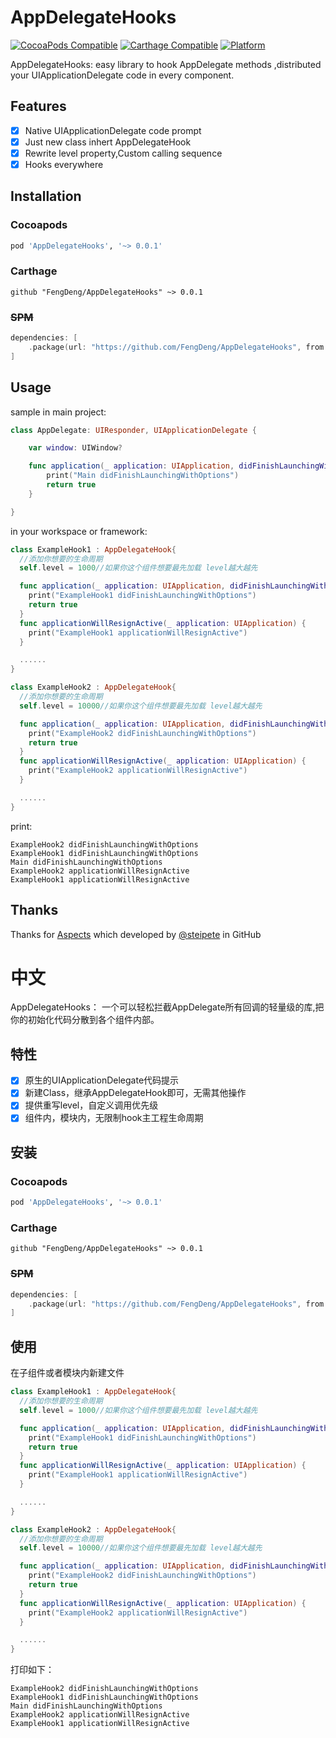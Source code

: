 # AppDelegateHooks  

[![CocoaPods Compatible](https://img.shields.io/cocoapods/v/AppDelegateHooks.svg)](https://img.shields.io/cocoapods/v/AppDelegateHooks.svg)
[![Carthage Compatible](https://img.shields.io/badge/Carthage-compatible-4BC51D.svg?style=flat)](https://github.com/Carthage/Carthage)
[![Platform](https://img.shields.io/cocoapods/p/AppDelegateHooks.svg?style=flat)](https://github.com/FengDeng/AppDelegateHooks)

AppDelegateHooks: easy library to  hook AppDelegate methods ,distributed your UIApplicationDelegate code in every component.


## Features

- [x] Native UIApplicationDelegate code prompt
- [x] Just new class inhert AppDelegateHook
- [x] Rewrite level property,Custom calling sequence
- [x] Hooks everywhere

## Installation

### Cocoapods

```ruby
pod 'AppDelegateHooks', '~> 0.0.1'
```
    
### Carthage

```ogdl
github "FengDeng/AppDelegateHooks" ~> 0.0.1
```
    
### ~~SPM~~

```swift
dependencies: [
    .package(url: "https://github.com/FengDeng/AppDelegateHooks", from: "0.0.1")
]
```


## Usage

sample in main project:

```swift
class AppDelegate: UIResponder, UIApplicationDelegate {

    var window: UIWindow?

    func application(_ application: UIApplication, didFinishLaunchingWithOptions launchOptions: [UIApplication.LaunchOptionsKey: Any]?) -> Bool {
        print("Main didFinishLaunchingWithOptions")
        return true
    }

}
```


in your workspace or framework:

```swift
class ExampleHook1 : AppDelegateHook{
  //添加你想要的生命周期
  self.level = 1000//如果你这个组件想要最先加载 level越大越先

  func application(_ application: UIApplication, didFinishLaunchingWithOptions launchOptions: [UIApplicationLaunchOptionsKey : Any]?) -> Bool {
    print("ExampleHook1 didFinishLaunchingWithOptions")
    return true
  }
  func applicationWillResignActive(_ application: UIApplication) {
    print("ExampleHook1 applicationWillResignActive")
  }

  ......
}
```
    
```swift
class ExampleHook2 : AppDelegateHook{
  //添加你想要的生命周期
  self.level = 10000//如果你这个组件想要最先加载 level越大越先

  func application(_ application: UIApplication, didFinishLaunchingWithOptions launchOptions: [UIApplicationLaunchOptionsKey : Any]?) -> Bool {
    print("ExampleHook2 didFinishLaunchingWithOptions")
    return true
  }
  func applicationWillResignActive(_ application: UIApplication) {
    print("ExampleHook2 applicationWillResignActive")
  }

  ......
}
```
    
    
print:

    
    ExampleHook2 didFinishLaunchingWithOptions
    ExampleHook1 didFinishLaunchingWithOptions
    Main didFinishLaunchingWithOptions
    ExampleHook2 applicationWillResignActive
    ExampleHook1 applicationWillResignActive


## Thanks

Thanks for [Aspects](https://github.com/steipete/Aspects) which developed by [@steipete](http://twitter.com/steipete) in GitHub


# 中文

AppDelegateHooks： 一个可以轻松拦截AppDelegate所有回调的轻量级的库,把你的初始化代码分散到各个组件内部。

## 特性

- [x] 原生的UIApplicationDelegate代码提示
- [x] 新建Class，继承AppDelegateHook即可，无需其他操作
- [x] 提供重写level，自定义调用优先级
- [x] 组件内，模块内，无限制hook主工程生命周期

## 安装

 ### Cocoapods

```ruby
pod 'AppDelegateHooks', '~> 0.0.1'
```
    
### Carthage

```ogdl
github "FengDeng/AppDelegateHooks" ~> 0.0.1
```
    
### ~~SPM~~

```swift
dependencies: [
    .package(url: "https://github.com/FengDeng/AppDelegateHooks", from: "0.0.1")
]
```
    
## 使用

在子组件或者模块内新建文件

```swift
class ExampleHook1 : AppDelegateHook{
  //添加你想要的生命周期
  self.level = 1000//如果你这个组件想要最先加载 level越大越先

  func application(_ application: UIApplication, didFinishLaunchingWithOptions launchOptions: [UIApplicationLaunchOptionsKey : Any]?) -> Bool {
    print("ExampleHook1 didFinishLaunchingWithOptions")
    return true
  }
  func applicationWillResignActive(_ application: UIApplication) {
    print("ExampleHook1 applicationWillResignActive")
  }

  ......
}
```
    
```swift
class ExampleHook2 : AppDelegateHook{
  //添加你想要的生命周期
  self.level = 10000//如果你这个组件想要最先加载 level越大越先

  func application(_ application: UIApplication, didFinishLaunchingWithOptions launchOptions: [UIApplicationLaunchOptionsKey : Any]?) -> Bool {
    print("ExampleHook2 didFinishLaunchingWithOptions")
    return true
  }
  func applicationWillResignActive(_ application: UIApplication) {
    print("ExampleHook2 applicationWillResignActive")
  }

  ......
}
```
    
打印如下：

    ExampleHook2 didFinishLaunchingWithOptions
    ExampleHook1 didFinishLaunchingWithOptions
    Main didFinishLaunchingWithOptions
    ExampleHook2 applicationWillResignActive
    ExampleHook1 applicationWillResignActive
    


